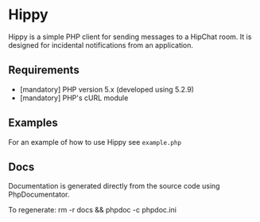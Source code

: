 Hippy
=====

Hippy is a simple PHP client for sending messages to a HipChat room. It is designed for incidental notifications from an application.

Requirements
------------

* [mandatory] PHP version 5.x (developed using 5.2.9)
* [mandatory] PHP's cURL module

Examples
--------

For an example of how to use Hippy see `example.php`

Docs
----

Documentation is generated directly from the source code using PhpDocumentator.

To regenerate: rm -r docs && phpdoc -c phpdoc.ini

